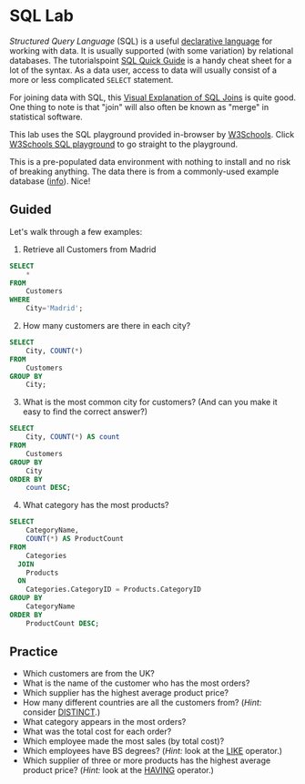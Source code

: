 # SQL Lab

_Structured Query Language_ (SQL) is a useful [declarative language](http://en.wikipedia.org/wiki/Declarative_programming) for working with data. It is usually supported (with some variation) by relational databases. The tutorialspoint [SQL Quick Guide](http://www.tutorialspoint.com/sql/sql-quick-guide.htm) is a handy cheat sheet for a lot of the syntax. As a data user, access to data will usually consist of a more or less complicated `SELECT` statement.

For joining data with SQL, this [Visual Explanation of SQL Joins](http://blog.codinghorror.com/a-visual-explanation-of-sql-joins/) is quite good. One thing to note is that "join" will also often be known as "merge" in statistical software.

This lab uses the SQL playground provided in-browser by [W3Schools](http://www.w3schools.com/). Click [W3Schools SQL playground](http://www.w3schools.com/sql/trysql.asp?filename=trysql_select_all) to go straight to the playground.

This is a pre-populated data environment with nothing to install and no risk of breaking anything. The data there is from a commonly-used example database ([info](http://northwinddatabase.codeplex.com/)). Nice!


## Guided

Let's walk through a few examples:

1) Retrieve all Customers from Madrid

```sql
SELECT
    * 
FROM
    Customers
WHERE
    City='Madrid';
```

2) How many customers are there in each city?

```sql
SELECT
    City, COUNT(*)
FROM
    Customers
GROUP BY
    City;
```

3) What is the most common city for customers? (And can you make it easy to find the correct answer?)

```sql
SELECT
    City, COUNT(*) AS count 
FROM
    Customers 
GROUP BY
    City 
ORDER BY
    count DESC;
```

4) What category has the most products?

```sql
SELECT
    CategoryName,
    COUNT(*) AS ProductCount
FROM
    Categories
  JOIN
    Products
  ON
    Categories.CategoryID = Products.CategoryID
GROUP BY
    CategoryName
ORDER BY 
    ProductCount DESC;
```


## Practice

 * Which customers are from the UK?
 * What is the name of the customer who has the most orders?
 * Which supplier has the highest average product price?
 * How many different countries are all the customers from? (*Hint:* consider [DISTINCT](http://www.w3schools.com/sql/sql_distinct.asp).)
 * What category appears in the most orders?
 * What was the total cost for each order?
 * Which employee made the most sales (by total cost)?
 * Which employees have BS degrees? (*Hint:* look at the [LIKE](http://www.w3schools.com/sql/sql_like.asp) operator.)
 * Which supplier of three or more products has the highest average product price? (*Hint:* look at the [HAVING](http://www.w3schools.com/sql/sql_having.asp) operator.)